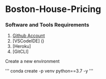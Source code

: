 # Boston-House-Pricing

### Software and Tools Requirements

1. [Github Account](https://github.com)
2. [VSCodeIDE] ()
3. [Heroku]
4. [GitCLI]

Create a new environment

'''
conda create -p venv python==3.7 -y
'''